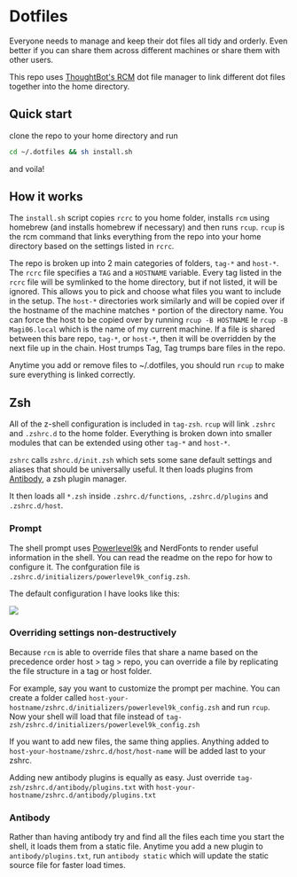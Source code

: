 
# Dotfiles

Everyone needs to manage and keep their dot files all tidy and orderly. Even better if you can share them across different machines or share them with other users.

This repo uses [ThoughtBot's RCM](https://github.com/thoughtbot/rcm) dot file manager to link different dot files together into the home directory.

## Quick start

clone the repo to your home directory and run

```sh
cd ~/.dotfiles && sh install.sh
```

and voila!

## How it works

The `install.sh` script copies `rcrc` to you home folder, installs `rcm` using homebrew (and installs homebrew if necessary) and then runs `rcup`. `rcup` is the rcm command that links everything from the repo into your home directory based on the settings listed in `rcrc`.

The repo is broken up into 2 main categories of folders, `tag-*` and `host-*`. The `rcrc` file specifies a `TAG` and a `HOSTNAME` variable. Every tag listed in the `rcrc` file will be symlinked to the home directory, but if not listed, it will be ignored. This allows you to pick and choose what files you want to include in the setup. The `host-*` directories work similarly and will be copied over if the hostname of the machine matches `*` portion of the directory name. You can force the host to be copied over by running `rcup -B HOSTNAME` Ie `rcup -B Magi06.local` which is the name of my current machine. If a file is shared between this bare repo, `tag-*`, or `host-*`, then it will be overridden by the next file up in the chain. Host trumps Tag, Tag trumps bare files in the repo.

Anytime you add or remove files to ~/.dotfiles, you should run `rcup` to make sure everything is linked correctly.

## Zsh

All of the z-shell configuration is included in `tag-zsh`. `rcup` will link `.zshrc` and `.zshrc.d` to the home folder. Everything is broken down into smaller modules that can be extended using other `tag-*` and `host-*`.

`zshrc` calls `zshrc.d/init.zsh` which sets some sane default settings and aliases that should be universally useful. It then loads plugins from [Antibody](https://getantibody.github.io), a zsh plugin manager.

It then loads all `*.zsh` inside `.zshrc.d/functions`, `.zshrc.d/plugins` and `.zshrc.d/host`.

### Prompt
The shell prompt uses [Powerlevel9k](https://github.com/bhilburn/powerlevel9k) and NerdFonts to render useful information in the shell. You can read the readme on the repo for how to configure it. The confguration file is `.zshrc.d/initializers/powerlevel9k_config.zsh`.

The default configuration I have looks like this:

![](https://screenshot.click/24-12-17-23-08-1ovla-7ej4t.jpg)


### Overriding settings non-destructively

Because `rcm` is able to override files that share a name based on the precedence order host > tag > repo, you can override a file by replicating the file structure in a tag or host folder.

For example, say you want to customize the prompt per machine. You can create a folder called `host-your-hostname/zshrc.d/initializers/powerlevel9k_config.zsh` and run `rcup`. Now your shell will load that file instead of `tag-zsh/zshrc.d/initializers/powerlevel9k_config.zsh`

If you want to add new files, the same thing applies. Anything added to `host-your-hostname/zshrc.d/host/host-name` will be added last to your zshrc.

Adding new antibody plugins is equally as easy. Just override `tag-zsh/zshrc.d/antibody/plugins.txt` with `host-your-hostname/zshrc.d/antibody/plugins.txt`

### Antibody

Rather than having antibody try and find all the files each time you start the shell, it loads them from a static file. Anytime you add a new plugin to `antibody/plugins.txt`, run `antibody static` which will update the static source file for faster load times.



